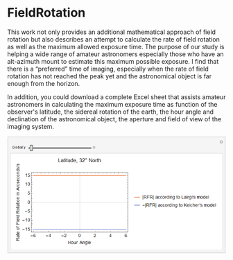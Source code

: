 # FieldRotation
This work not only provides an additional mathematical approach of field rotation but also describes an attempt to calculate the rate of field rotation as well as the maximum allowed exposure time. The purpose of our study is helping a wide range of amateur astronomers especially those who have an alt-azimuth mount to estimate this maximum possible exposure. I find that there is a “preferred” time of imaging, especially when the rate of field rotation has not reached the peak yet and the astronomical object is far enough from the horizon. 

In addition, you could download a complete Excel sheet that assists amateur astronomers in calculating the maximum exposure time as function of the observer's latitude, the sidereal rotation of the earth, the hour angle and declination of the astronomical object, the aperture and field of view of the imaging system. 

![Alt Text](https://github.com/lairgiyassir/fieldrotation/blob/master/RFRi.gif)
